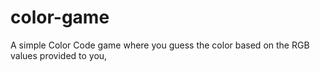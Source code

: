 # color-game
A simple Color Code game where you guess the color based on the RGB values provided to you,
